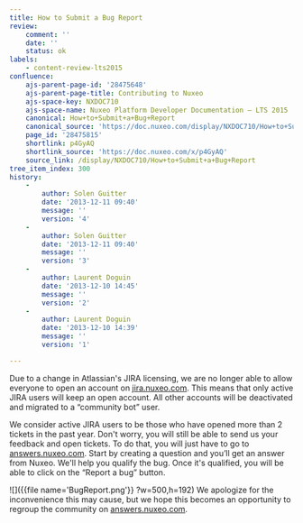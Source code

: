 ```yaml
---
title: How to Submit a Bug Report
review:
    comment: ''
    date: ''
    status: ok
labels:
    - content-review-lts2015
confluence:
    ajs-parent-page-id: '28475648'
    ajs-parent-page-title: Contributing to Nuxeo
    ajs-space-key: NXDOC710
    ajs-space-name: Nuxeo Platform Developer Documentation — LTS 2015
    canonical: How+to+Submit+a+Bug+Report
    canonical_source: 'https://doc.nuxeo.com/display/NXDOC710/How+to+Submit+a+Bug+Report'
    page_id: '28475815'
    shortlink: p4GyAQ
    shortlink_source: 'https://doc.nuxeo.com/x/p4GyAQ'
    source_link: /display/NXDOC710/How+to+Submit+a+Bug+Report
tree_item_index: 300
history:
    -
        author: Solen Guitter
        date: '2013-12-11 09:40'
        message: ''
        version: '4'
    -
        author: Solen Guitter
        date: '2013-12-11 09:40'
        message: ''
        version: '3'
    -
        author: Laurent Doguin
        date: '2013-12-10 14:45'
        message: ''
        version: '2'
    -
        author: Laurent Doguin
        date: '2013-12-10 14:39'
        message: ''
        version: '1'

---
```

<span style="color: rgb(34,34,34);text-decoration: none;">Due to a change in Atlassian's JIRA licensing, we are no longer able to allow everyone to open an account on [jira.nuxeo.com](http://jira.nuxeo.com). This means that only active JIRA users will keep an open account. All other accounts will be deactivated and migrated to a &ldquo;community bot&rdquo; user.</span>

<span style="color: rgb(34,34,34);text-decoration: none;">We consider active JIRA users to be those who have opened more than 2 tickets in the past year.</span>
<span style="color: rgb(34,34,34);text-decoration: none;">Don't worry, you will still be able to send us your feedback and open tickets. To do that, you will just have to go to [answers.nuxeo.com](http://answers.nuxeo.com). Start by creating a question and you&rsquo;ll get an answer from Nuxeo. We'll help you qualify the bug. Once it's qualified, you will be able to click on the &ldquo;Report a bug&rdquo; button.</span>

![]({{file name='BugReport.png'}} ?w=500,h=192)
<span style="color: rgb(34,34,34);text-decoration: none;">We apologize for the inconvenience this may cause, but we hope this becomes an opportunity to regroup the community on [answers.nuxeo.com](http://answers.nuxeo.com).</span>
